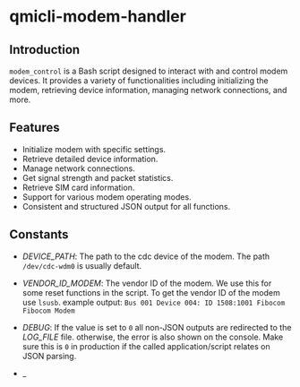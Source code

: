 # qmicli-modem-handler

## Introduction
`modem_control` is a Bash script designed to interact with and control modem devices. It provides a variety of functionalities including initializing the modem, retrieving device information, managing network connections, and more.

## Features
- Initialize modem with specific settings.
- Retrieve detailed device information.
- Manage network connections.
- Get signal strength and packet statistics.
- Retrieve SIM card information.
- Support for various modem operating modes.
- Consistent and structured JSON output for all functions.

## Constants

- _DEVICE_PATH_: The path to the cdc device of the modem. The path `/dev/cdc-wdm0` is usually default.
- _VENDOR_ID_MODEM_: The vendor ID of the modem. We use this for some reset functions in the script. To get the vendor ID of the modem use `lsusb`. example output: `Bus 001 Device 004: ID 1508:1001 Fibocom Fibocom Modem`

- _DEBUG_: If the value is set to `0` all non-JSON outputs are redirected to the _LOG_FILE_ file. otherwise, the error is also shown on the console. Make sure this is `0` in production if the called application/script relates on JSON parsing.
- _